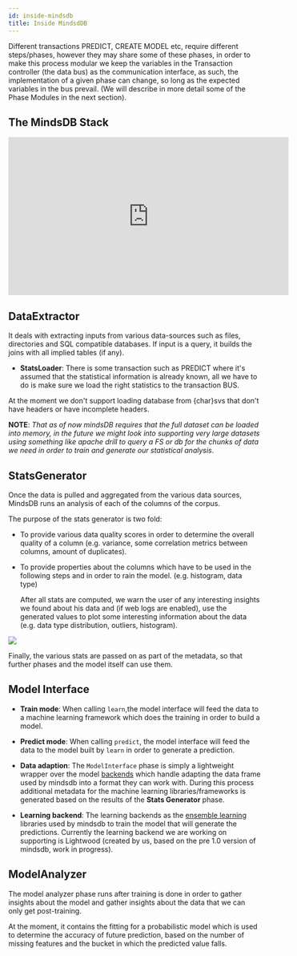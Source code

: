```yaml
---
id: inside-mindsdb
title: Inside MindsdDB
---
```


Different transactions PREDICT, CREATE MODEL etc, require different steps/phases, however they may share some of these phases, in order to make this process modular we keep the variables in the Transaction controller (the data bus) as the communication interface, as such, the implementation of a given phase can change, so long as the expected variables in the bus prevail. (We will describe in more detail some of the Phase Modules in the next section).

## The MindsDB Stack

<iframe width="560" height="315" src="https://www.youtube.com/embed/_eKI3ixBSqs" frameborder="0" allow="accelerometer; autoplay; encrypted-media; gyroscope; picture-in-picture" allowfullscreen></iframe>

## DataExtractor

It deals with extracting inputs from various data-sources such as files, directories and SQL compatible databases. If input is a query, it builds the joins with all implied tables (if any).

* **StatsLoader**: There is some transaction such as PREDICT where it's assumed that the statistical information is already known, all we have to do is make sure we load the right statistics to the transaction BUS.

At the moment we don't support loading database from {char}svs that don't have headers or have incomplete headers.

**NOTE**: *That as of now mindsDB requires that the full dataset can be loaded into memory, in the future we might look into supporting very large datasets using something like apache drill to query a FS or db for the chunks of data we need in order to train and generate our statistical analysis*.


## StatsGenerator

Once the data is pulled and aggregated from the various data sources, MindsDB runs an analysis of each of the columns of the corpus.

The purpose of the stats generator is  two fold:

* To provide various data quality scores in order to determine the overall quality of a column (e.g. variance, some correlation metrics between columns, amount of duplicates).

* To provide properties about the columns which have to be used in the following steps and in order to rain the model. (e.g. histogram, data type)

	After all stats are computed, we warn the user of any interesting insights we found about his data and (if web logs are enabled), use the
generated values to plot some interesting information about the data (e.g. data type distribution, outliers, histogram).

![](https://docs.google.com/drawings/d/e/2PACX-1vTAJo6Zll3jRg-QpZTu2RkXOL0TQXl5dgBHOZqpD3jsW4frhlWxIqc0Mv1OnKbOXNc1cYMFYXMlJ96U/pub?w=502&h=252)

Finally, the various stats are passed on as part of the metadata, so that further phases and the model itself can use them.


## Model Interface

* **Train mode**: When calling `learn`,the model interface will feed the data to a machine learning framework which does the training in order to build a model.

* **Predict mode**: When calling `predict`, the model interface will feed the data to the model built by `learn` in order to generate a prediction.

* **Data adaption**: The `ModelInterface` phase is simply a lightweight wrapper over the model [backends](https://github.com/mindsdb/mindsdb_native/tree/stable/mindsdb_native/libs/backends) which handle adapting the data frame used by mindsdb into a format they can work with. During this process additional metadata for the machine learning libraries/frameworks is generated based on the results of the **Stats Generator** phase.

* **Learning backend**: The learning backends as the [ensemble learning](https://en.wikipedia.org/wiki/Ensemble_learning) libraries used by mindsdb to train the model that will generate the predictions.
Currently the learning backend we are working on supporting is Lightwood (created by us, based on the pre 1.0 version of mindsdb, work in progress).

## ModelAnalyzer

The model analyzer phase runs after training is done in order to gather insights about the model and gather insights about the data
that we can only get post-training.

At the moment, it contains the fitting for a  probabilistic model which is used to determine the accuracy of future prediction, based on the number of missing features and the bucket in which the predicted value falls.
